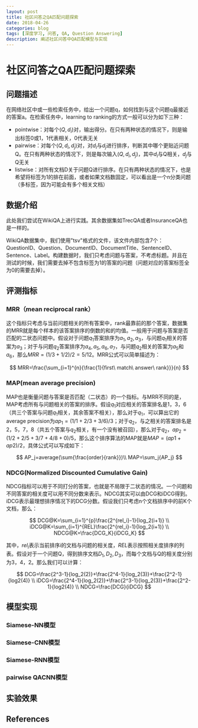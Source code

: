```yaml
---
layout: post
title: 社区问答之QA匹配问题探索
date: 2018-04-26
categories: blog
tags: [深度学习, 问答, QA, Question Answering]
description: 阐述社区问答中QA匹配模型与实现
---
```



# 社区问答之QA匹配问题探索

## 问题描述

在网络社区中或一些检索任务中，给出一个问题q，如何找到与这个问题q最接近的答案a。在检索任务中，learning to ranking的方式一般可以分为如下三种：

* pointwise：对每个$(Q,d_i)$对，输出得分。在只有两种状态的情况下，则是输出标签0或1，1代表相关，0代表无关
* pairwise：对每个$(Q,d_i,d_j)$对，对$d_i$与$d_j$进行排序，判断其中哪个更贴近问题Q。在只有两种状态的情况下，则是每次输入$(Q,d_i,d_j)$，其中$d_i$与Q相关，$d_j$与Q无关
* listwise：对所有文档D关于问题Q进行排序。在只有两种状态的情况下，也是希望将标签为1的排在前面，或者如果文档数固定，可以看出是一个n分类问题（多标签，因为可能会有多个相关文档）


## 数据介绍

此处我们尝试在WikiQA上进行实践。其余数据集如TrecQA或者InsuranceQA也是一样的。

WikiQA数据集中，我们使用"tsv"格式的文件，该文件内部包含7个：QuestionID、Question、DocumentID、DocumentTitle、SentenceID、Sentence、Label。构建数据时，我们只考虑问题与答案，不考虑标题。并且在测试的时候，我们需要去掉不包含标签为1的答案的问题（问题对应的答案标签全为0的需要去掉）。


## 评测指标

### MRR（mean reciprocal rank）

这个指标只考虑与当前问题相关的所有答案中，rank最靠前的那个答案，数据集的MRR就是每个样本的该答案排序的倒数的和的均值。一般用于问题与答案是否匹配的二状态问题中。假设对于问题$q_1$答案排序为$a_1,a_2,a_3$，与问题$q_1$相关的答案为$a_3$；对于与问题$q_2$答案排序为$a_4,a_5,a_6,a_7$，与问题$q_2$相关的答案为$a_5$和$a_6$，那么$MRR=(1/3+1/2)/2=5/12$。MRR公式可以简单描述为：

$$
MRR=\frac{\sum_{i=1}^{n}{\frac{1}{first\ match\ answer\ rank}}}{n}
$$


### MAP(mean average precision)

MAP也是衡量问题与答案是否匹配（二状态）的一个指标。与MRR不同的是，MAP考虑所有与问题相关的答案的排序。假设$q_1$对应相关的答案排名是1，3，6（共三个答案与问题$q_1$相关，其余答案不相关），那么对于$q_1$，可以算出它的average precision为$ap_1=(1/1+2/3+3/6)/3$；对于$q_2$，与之相关的答案排名是2，5，7，8（共五个答案与$q_2$相关，有一个没有被召回），那么对于$q_2$，$ap_2=(1/2+2/5+3/7+4/8+0)/5$，那么这个排序算法的MAP就是$MAP=(ap1+ap2)/2$，具体公式可以写成如下：

$$
AP_j=average(\sum{\frac{order}{rank}})\\
MAP=\sum_j{AP_j}
$$

### NDCG(Normalized Discounted Cumulative Gain)

NDCG指标可以用于不同打分的答案，也就是不局限于二状态的情况。一个问题和不同答案的相关度可以用不同分数来表示。NDCG其实可以由DCG和iDCG得到。iDCG表示最理想排序情况下的DCG分数。假设我们只考虑n个文档排序中的前K个文档，那么：

$$
DCG@K=\sum_{i=1}^{p}\frac{2^{rel_i}-1}{log_2(i+1)} \\
iDCG@K=\sum_{i=1}^{REL}\frac{2^{rel_i}-1}{log_2(i+1)} \\
NDCG@K=\frac{DCG_K}{iDCG_K}
$$

其中，$rel_i$表示当前排序$i$的文档与问题的相关度，$REL$表示按照相关度排序的列表。假设对于一个问题Q，得到排序文档$D_1,D_2,D_3$，而每个文档与Q的相关度分别为3，4，2。那么我们可以计算：

$$
DCG=\frac{2^3-1}{log_2(2)}+\frac{2^4-1}{log_2(3)}+\frac{2^2-1}{log2(4)} \\
iDCG=\frac{2^4-1}{log_2(2)}+\frac{2^3-1}{log_2(3)}+\frac{2^2-1}{log2(4)} \\
NDCG=\frac{DCG}{iDCG}
$$

## 模型实现

### Siamese-NN模型

### Siamese-CNN模型

### Siamese-RNN模型

### pairwise QACNN模型


## 实验效果

## References
